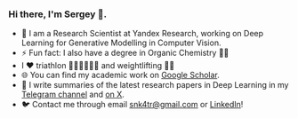 ### Hi there, I'm Sergey 👋.  

- 🔭 I am a Research Scientist at Yandex Research, working on Deep Learning for Generative Modelling in Computer Vision.
- ⚡ Fun fact: I also have a degree in Organic Chemistry 👨‍🔬
- I ❤️ triathlon 🏊‍♂️🚴‍♂️🏃‍♂️ and weightlifting 🏋️‍♂️
- 🌐 You can find my academic work on [Google Scholar](https://scholar.google.com/citations?hl=en&view_op=list_works&gmla=AJsN-F7HU3CreOJHe4yUSyQRLbI4i1UM8YkMM3hLNm9xP3vvz1REOQV_2CulgRsoEbkOMX24QH9hSO7xEI8mSK2ilaXuz3TJ5g&user=765_fJYAAAAJ).
- 💎 I write summaries of the latest research papers in Deep Learning in my [Telegram channel](https://t.me/c_research) and [on X](https://x.com/snk4tr).
- 🐦 Contact me through email snk4tr@gmail.com or [LinkedIn](https://www.linkedin.com/in/sergey-kastryulin/)! 
